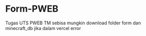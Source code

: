 # Form-PWEB
Tugas UTS PWEB TM
 sebisa mungkin download folder form dan minecraft_db jika dalam vercel error
